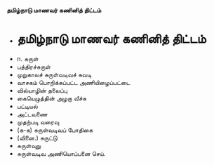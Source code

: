 **தமிழ்நாடு மாணவர் கணினித் திட்டம்**
- # தமிழ்நாடு மாணவர் கணினித் திட்டம்
- n. சுருள்
- பத்திரச்சுருள்
- முறுகாலச் சுருள்வடிவச் சுவடி
-  வாசகம் பொறிக்கப்பட்ட அணியிழைப்பட்டை
- வில்யாழின் தலைப்பு
- கையெழுத்தின் அழகு வீச்சு
- பட்டியல்
- அட்டவணை
- முதற்படி வரைவு
- (க-க) சுருள்வடிவப் போதிகை
- (வினை.) சுருட்டு
- சுருள்வுறு
- சுருள்வடிவ அணியொப்பனை செய்.

